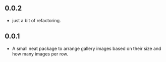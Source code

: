 ## 0.0.2

* just a bit of refactoring.

## 0.0.1

* A small neat package to arrange gallery images based on their size and how many images per row.
